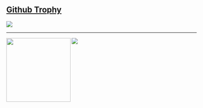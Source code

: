 <a href="https://github.com/ryo-ma/github-profile-trophy"><h2> Github Trophy</h2></a>
<a href="https://github.com/ryo-ma/github-profile-trophy">
  <img src="https://github-profile-trophy.vercel.app/?username=shiena&column=7"/>
</a>

---

<div>
  <img height="170" align="left" src="https://github-readme-stats.vercel.app/api?username=shiena&count_private=true&include_all_commits=true" />
  <img src="https://github-readme-stats.vercel.app/api/top-langs/?username=shiena&layout=compact" />
</div>
